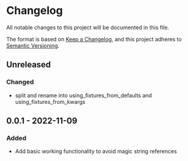 # Changelog
All notable changes to this project will be documented in this file.

The format is based on [Keep a Changelog](https://keepachangelog.com/en/1.0.0/), and this project adheres to [Semantic Versioning](https://semver.org/spec/v2.0.0.html).


## Unreleased

### Changed

- split and rename into using_fixtures_from_defaults and using_fixtures_from_kwargs

## 0.0.1 - 2022-11-09
### Added

- Add basic working functionality to avoid magic string references
